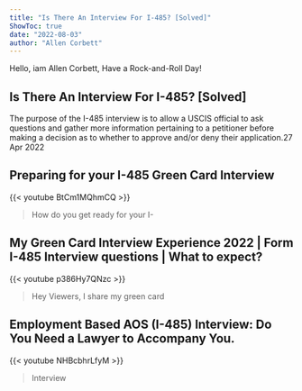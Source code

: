 ```yaml
---
title: "Is There An Interview For I-485? [Solved]"
ShowToc: true 
date: "2022-08-03"
author: "Allen Corbett" 
---
```


Hello, iam Allen Corbett, Have a Rock-and-Roll Day!
## Is There An Interview For I-485? [Solved]
The purpose of the I-485 interview is to allow a USCIS official to ask questions and gather more information pertaining to a petitioner before making a decision as to whether to approve and/or deny their application.27 Apr 2022

## Preparing for your I-485 Green Card Interview
{{< youtube BtCm1MQhmCQ >}}
>How do you get ready for your I-

## My Green Card Interview Experience 2022 | Form I-485 Interview questions | What to expect?
{{< youtube p386Hy7QNzc >}}
>Hey Viewers, I share my green card 

## Employment Based AOS (I-485) Interview: Do You Need a Lawyer to Accompany You.
{{< youtube NHBcbhrLfyM >}}
>Interview

